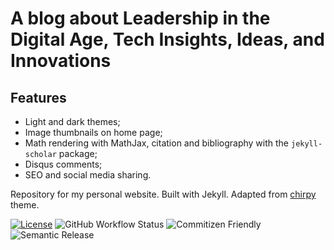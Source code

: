 # A blog about Leadership in the Digital Age, Tech Insights, Ideas, and Innovations

## Features

- Light and dark themes;
- Image thumbnails on home page;
- Math rendering with MathJax, citation and bibliography with the `jekyll-scholar` package;
- Disqus comments;
- SEO and social media sharing.

Repository for my personal website. Built with Jekyll. Adapted from [chirpy](https://github.com/cotes2020/jekyll-theme-chirpy) theme.

[![License](https://img.shields.io/badge/license-MIT-blue.svg)](https://github.com/lakviat/nmirovich.com/blob/main/LICENSE)
![GitHub Workflow Status](https://github.com/lakviat/nmirovich.com/actions/workflows/release.yml/badge.svg)
![Commitizen Friendly](https://img.shields.io/badge/commitizen-friendly-brightgreen.svg)
![Semantic Release](https://img.shields.io/badge/Semantic%20Release-Ready-brightgreen)
